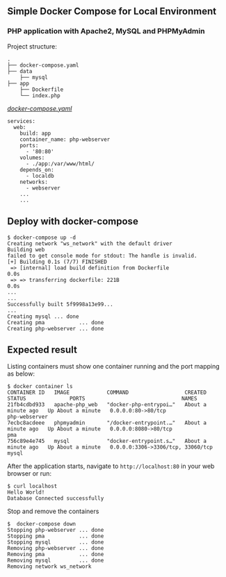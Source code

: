 ## Simple Docker Compose for Local Environment
### PHP application with Apache2, MySQL and PHPMyAdmin

Project structure:
```
.
├── docker-compose.yaml
├── data
    ├── mysql
├── app
    ├── Dockerfile
    └── index.php
```

[_docker-compose.yaml_](docker-compose.yaml)
```
services:
  web:
    build: app
    container_name: php-webserver
    ports: 
      - '80:80'
    volumes:
      - ./app:/var/www/html/
    depends_on:
      - localdb
    networks: 
      - webserver
	...
	...
```

## Deploy with docker-compose

```
$ docker-compose up -d
Creating network "ws_network" with the default driver
Building web
failed to get console mode for stdout: The handle is invalid.
[+] Building 0.1s (7/7) FINISHED
 => [internal] load build definition from Dockerfile                       0.0s
 => => transferring dockerfile: 221B                                       0.0s
...
...
Successfully built 5f9998a13e99...
...
Creating mysql ... done
Creating pma           ... done
Creating php-webserver ... done

```

## Expected result

Listing containers must show one container running and the port mapping as below:
```
$ docker container ls
CONTAINER ID   IMAGE            COMMAND                  CREATED              STATUS              PORTS                               NAMES
21fb4cdbd933   apache-php_web   "docker-php-entrypoi…"   About a minute ago   Up About a minute   0.0.0.0:80->80/tcp                  php-webserver
7ecbc8acdeee   phpmyadmin       "/docker-entrypoint.…"   About a minute ago   Up About a minute   0.0.0.0:8080->80/tcp                pma
756c89e4e745   mysql            "docker-entrypoint.s…"   About a minute ago   Up About a minute   0.0.0.0:3306->3306/tcp, 33060/tcp   mysql
```

After the application starts, navigate to `http://localhost:80` in your web browser or run:
```
$ curl localhost
Hello World!
Database Connected successfully
```

Stop and remove the containers
```
$  docker-compose down
Stopping php-webserver ... done
Stopping pma           ... done
Stopping mysql         ... done
Removing php-webserver ... done
Removing pma           ... done
Removing mysql         ... done
Removing network ws_network
```
